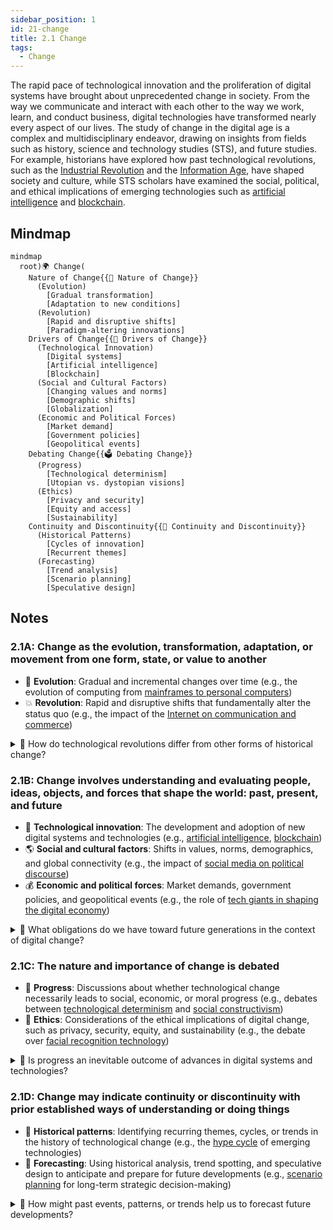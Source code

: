 ```yaml
---
sidebar_position: 1
id: 21-change
title: 2.1 Change
tags:
  - Change
---
```


The rapid pace of technological innovation and the proliferation of digital systems have brought about unprecedented change in society. From the way we communicate and interact with each other to the way we work, learn, and conduct business, digital technologies have transformed nearly every aspect of our lives. The study of change in the digital age is a complex and multidisciplinary endeavor, drawing on insights from fields such as history, science and technology studies (STS), and future studies. For example, historians have explored how past technological revolutions, such as the [Industrial Revolution](https://www.history.com/topics/industrial-revolution/industrial-revolution) and the [Information Age](https://www.britannica.com/topic/Information-Age), have shaped society and culture, while STS scholars have examined the social, political, and ethical implications of emerging technologies such as [artificial intelligence](https://www.technologyreview.com/2021/06/25/1027133/ai-social-political-implications/) and [blockchain](https://www.sciencedirect.com/science/article/pii/S0160791X21000865).

## Mindmap

```mermaid
mindmap
  root)🌍 Change(
    Nature of Change{{🔄 Nature of Change}}
      (Evolution)
        [Gradual transformation]
        [Adaptation to new conditions]
      (Revolution)
        [Rapid and disruptive shifts]
        [Paradigm-altering innovations]
    Drivers of Change{{🚀 Drivers of Change}}
      (Technological Innovation)
        [Digital systems]
        [Artificial intelligence]
        [Blockchain]
      (Social and Cultural Factors)
        [Changing values and norms]
        [Demographic shifts]
        [Globalization]
      (Economic and Political Forces)
        [Market demand]
        [Government policies]
        [Geopolitical events]
    Debating Change{{🗳️ Debating Change}}
      (Progress)
        [Technological determinism]
        [Utopian vs. dystopian visions]
      (Ethics)
        [Privacy and security]
        [Equity and access]
        [Sustainability]
    Continuity and Discontinuity{{🌉 Continuity and Discontinuity}}
      (Historical Patterns)
        [Cycles of innovation]
        [Recurrent themes]
      (Forecasting)
        [Trend analysis]
        [Scenario planning]
        [Speculative design]
```

## Notes

### 2.1A: Change as the evolution, transformation, adaptation, or movement from one form, state, or value to another

- 🌱 **Evolution**: Gradual and incremental changes over time (e.g., the evolution of computing from [mainframes to personal computers](https://www.computerhistory.org/revolution/mainframe-computers/7/177))
- 💥 **Revolution**: Rapid and disruptive shifts that fundamentally alter the status quo (e.g., the impact of the [Internet on communication and commerce](https://www.internetsociety.org/internet/history-internet/brief-history-internet/))

<details>
  <summary>🧠 How do technological revolutions differ from other forms of historical change?</summary>
- Technological revolutions are often driven by specific inventions or innovations that rapidly transform multiple sectors of society (e.g., the steam engine, the computer)
- They tend to have a more immediate and widespread impact on daily life, work, and social interactions
- Technological change is often seen as more deterministic or inevitable than other forms of historical change
</details>

### 2.1B: Change involves understanding and evaluating people, ideas, objects, and forces that shape the world: past, present, and future

- 🔬 **Technological innovation**: The development and adoption of new digital systems and technologies (e.g., [artificial intelligence](https://www.technologyreview.com/2021/06/25/1027133/ai-social-political-implications/), [blockchain](https://www.sciencedirect.com/science/article/pii/S0160791X21000865))
- 🌎 **Social and cultural factors**: Shifts in values, norms, demographics, and global connectivity (e.g., the impact of [social media on political discourse](https://www.pewresearch.org/internet/2020/07/22/the-state-of-online-harassment/))
- 💰 **Economic and political forces**: Market demands, government policies, and geopolitical events (e.g., the role of [tech giants in shaping the digital economy](https://www.nytimes.com/2022/05/15/opinion/big-tech-antitrust-regulation.html))

<details>
  <summary>🧠 What obligations do we have toward future generations in the context of digital change?</summary>
- Ensuring that technological development is sustainable and does not compromise the well-being of future generations
- Promoting equity and access to the benefits of digital technologies across different populations and regions
- Preserving digital heritage and ensuring the long-term accessibility of digital information and cultural artifacts
- Fostering critical thinking, digital literacy, and ethical decision-making skills to navigate the challenges and opportunities of the digital future
</details>

### 2.1C: The nature and importance of change is debated

- 🚀 **Progress**: Discussions about whether technological change necessarily leads to social, economic, or moral progress (e.g., debates between [technological determinism](https://www.sciencedirect.com/topics/social-sciences/technological-determinism) and [social constructivism](https://www.sciencedirect.com/topics/social-sciences/social-constructivism))
- 🌈 **Ethics**: Considerations of the ethical implications of digital change, such as privacy, security, equity, and sustainability (e.g., the debate over [facial recognition technology](https://www.nytimes.com/2020/06/09/technology/facial-recognition-software.html))

<details>
  <summary>🧠 Is progress an inevitable outcome of advances in digital systems and technologies?</summary>
- Technological progress does not always translate into social, economic, or moral progress; it depends on how the technologies are developed, deployed, and governed
- The benefits and risks of digital technologies are often unevenly distributed across different populations and regions
- There are often unintended consequences and trade-offs associated with technological change that need to be carefully considered and addressed
</details>

### 2.1D: Change may indicate continuity or discontinuity with prior established ways of understanding or doing things

- 🔁 **Historical patterns**: Identifying recurring themes, cycles, or trends in the history of technological change (e.g., the [hype cycle](https://www.gartner.com/en/research/methodologies/gartner-hype-cycle) of emerging technologies)
- 🔮 **Forecasting**: Using historical analysis, trend spotting, and speculative design to anticipate and prepare for future developments (e.g., [scenario planning](https://www.iftf.org/future-now/article-detail/five-principles-for-thinking-like-a-futurist/) for long-term strategic decision-making)

<details>
  <summary>🧠 How might past events, patterns, or trends help us to forecast future developments?</summary>
- Studying historical analogues and precedents can provide insights into the potential trajectories and impacts of emerging technologies
- Identifying recurring patterns or cycles in technological change can help anticipate future waves of innovation and disruption
- Analyzing the social, economic, and political factors that have shaped past technological revolutions can inform our understanding of the forces driving current and future developments
- Engaging in speculative design and scenario planning exercises can help us envision and prepare for a range of possible futures
</details>